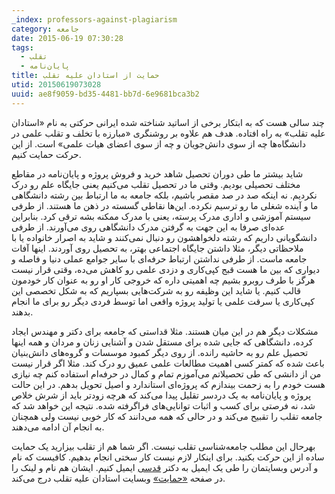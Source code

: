 ```yaml
---
_index: professors-against-plagiarism
category: جامعه
date: 2015-06-19 07:30:28
tags:
  - تقلب
  - پایان‌نامه
title: حمایت از استادان علیه تقلب
utid: 20150619073028
uuid: ae8f9059-bd35-4481-bb7d-6e9681bca3b2
---
```

چند سالی هست که به ابتکار برخی از اساتید شناخته شده ایرانی حرکتی به نام «استادان علیه تقلب» به راه افتاده. هدف هم علاوه بر روشنگری «مبارزه با تخلف و تقلب علمی در دانشگاه‌ها چه از سوی دانش‌جویان و چه از سوی اعضای هیات علمی» است. از این حرکت حمایت کنیم.

شاید بیشتر ما طی دوران تحصیل شاهد خرید و فروش پروژه و پایان‌نامه در مقاطع مختلف تحصیلی بودیم. وقتی ما در تحصیل تقلب می‌کنیم یعنی جایگاه علم رو درک نکردیم. نه اینکه صد در صد مقصر باشیم، بلکه جامعه به ما ارتباط بین رشته دانشگاهی ما و آینده شغلی ما رو ترسیم نکرده. این‌ها نقاطی گسسته در ذهن ما هستند. از طرفی سیستم آموزشی و اداری مدرک پرسته، یعنی با مدرک ممکنه بشه ترقی کرد. بنابراین عده‌ای صرفا به این جهت به گرفتن مدرک دانشگاهی روی می‌آورند. از طرفی دانشگویانی داریم که رشته دلخواهشون رو دنبال نمی‌کنند و شاید به اصرار خانواده یا با ملاحظاتی دیگر، مثلا داشتن جایگاه اجتماعی بهتر، به تحصیل روی آوردند. اینها آفات جامعه ماست. از طرفی نداشتن ارتباط حرفه‌ای با سایر جوامع عملی دنیا و فاصله و دیواری که بین ما هست قبج کپی‌کاری و دزدی علمی رو کاهش می‌ده، وقتی قرار نیست هرگز با طرف روبرو بشیم چه اهمیتی داره که خروجی کار او رو به عنوان کار خودمون قالب کنیم. یا شاید این وظیفه رو به شرکت‌هایی بسپاریم که به شکل تخصصی این کپی‌کاری یا سرقت علمی یا تولید پروژه واقعی اما توسط فردی دیگر رو برای ما انجام بدهند.

مشکلات دیگر هم در این میان هستند. مثلا قداستی که جامعه برای دکتر و مهندس ایجاد کرده، دانشگاهی که جایی شده برای مستقل شدن و آشنایی زنان و مردان و همه اینها تحصیل علم رو به حاشیه رانده. از روی دیگر کمبود موسسات و گروه‌های دانش‌بنیان باعث شده که کمتر کسی اهمیت مطالعات علمی عمیق رو درک کند. مثلا اگر قرار نیست من از دانشی که طی تحصیلاتم می‌آموزم تمام و کمال در حرفه‌ام استفاده کنم چه نیازی هست خودم را به زحمت بیندازم که پروژه‌ای استاندارد و اصیل تحویل بدهم. در این حالت پروژه و پایان‌نامه به یک دردسر تقلیل پیدا می‌کند که هرچه زودتر باید از شرش خلاص شد، نه فرصتی برای کسب و اثبات توانایی‌های فراگرفته شده. نتیجه این خواهد شد که جامعه تقلب را تقبیح می‌کند و در حالی که همه می‌دانند که کار خوبی نیست ولی همچنان به انجام آن ادامه می‌دهند.

بهرحال این مطلب جامعه‌شناسی تقلب نیست. اگر شما هم از تقلب بیزارید یک حمایت ساده از این حرکت بکنید. برای اینکار لازم نیست کار سختی انجام بدهیم. کافیست که نام و آدرس وبسایتمان را طی یک ایمیل به دکتر [قدسی](ghodsi_AT_sharif_DOT_edu) ایمیل کنیم. ایشان هم نام و لینک را در صفحه [«حمایت»](http://pap.blog.ir/page/sponsors) وبسایت استادان علیه تقلب درج می‌کند. 
